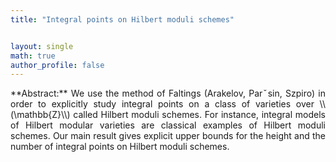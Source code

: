 ```yaml
---
title: "Integral points on Hilbert moduli schemes"


layout: single
math: true
author_profile: false
---
```

<div style="text-align: justify !important; text-justify: inter-word;" markdown="1">
**Abstract:** We use the method of Faltings (Arakelov, Parˇsin, Szpiro) in order to explicitly study integral points on a class of varieties over \\(\mathbb{Z}\\) called Hilbert moduli schemes. For instance, integral models of Hilbert modular varieties are classical examples of Hilbert moduli schemes. Our main result gives explicit upper bounds for the height and the number of integral points on Hilbert moduli schemes.
